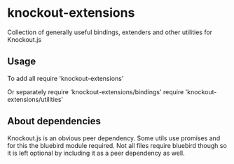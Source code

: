 # knockout-extensions
Collection of generally useful bindings, extenders and other utilities for Knockout.js

## Usage
To add all
  require 'knockout-extensions'
  
Or separately
  require 'knockout-extensions/bindings'
  require 'knockout-extensions/utilities'
  
## About dependencies
Knockout.js is an obvious peer dependency. Some utils use promises and for this the bluebird module required. Not all files require bluebird though so it is left optional by including it as a peer dependency as well.

